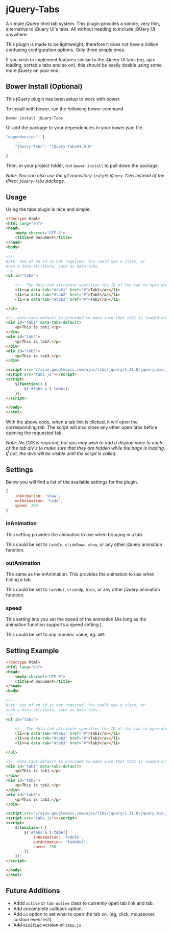 jQuery-Tabs
===========

A simple jQuery html tab system. This plugin provides a simple, very thin, alternative to jQuery UI's tabs. All without needing to include jQUery UI anywhere.

This plugin is made to be lightweight, therefore it does not have a million confusing configuration options. Only three simple ones. 

If you wish to implement features similar to the jQuery UI tabs (eg, ajax loading, sortable tabs and so on), this should be easily doable using some more jQuery on your end.

Bower Install (Optional)
------------------------

This jQuery plugin has been setup to work with bower.

To install with bower, run the following bower command.

`bower install jQuery-Tabs`

Or add the package to your dependencies in  your bower.json file.

```js
"dependencies": {
    ...
    "jQuery-Tabs": "jQuery-Tabs#1.0.0"
    ...
}
```

Then, in your project folder, run `bower install` to pull down the package.

*Note: You can also use the git repository `jralph\jQuery-Tabs` instead of the direct `jQuery-Tabs` package.*

Usage
-----

Using the tabs plugin is nice and simple.

```html
<!doctype html>
<html lang="en">
<head>
    <meta charset="UTF-8">
    <title>A Document</title>
</head>
<body>
    
<!--
Note: Use of an id is not required. You could use a class, or 
even a data attribute, such as data-tabs.
-->
<ul id="tabs">
    
    <!-- The data-tab attribute specifies the ID of the tab to open when clicked. -->
    <li><a data-tab="#tab1" href="#">Tab1</a></li>
    <li><a data-tab="#tab2" href="#">Tab2</a></li>
    <li><a data-tab="#tab3" href="#">Tab3</a></li>

</ul>

<!-- data-tabs-default is provided to make sure that tab1 is loaded on start. -->
<div id="tab1" data-tabs-default>
    <p>This is tab1.</p>
</div>
<div id="tab2">
    <p>This is tab2.</p>
</div>
<div id="tab3">
    <p>This is tab3.</p>
</div>

<script src="//ajax.googleapis.com/ajax/libs/jquery/1.11.0/jquery.min.js"></script>
<script src="tabs.js"></script>
<script>
    $(function() {
        $('#tabs a').tabs();
    });
</script>

</body>
</html>
```

With the above code, when a tab link is clicked, it will open the corresponding tab. The script will also close any other open tabs before opening the requested tab.

*Note: No CSS is requried, but you may wish to add a display:none to each of the tab div's to make sure that they are hidden while the page is loading. If not, the divs will be visible until the script is called.*

Settings
--------

Below you will find a list of the available settings for the plugin.

```js
{
    inAnimation: 'show',
    outAnimation: 'hide',
    speed: 200
}
```

### inAnimation ###

This setting provides the animation to use when bringing in a tab.

This could be set to `fadeIn`, `slideDown`, `show`, or any other jQuery animation function.

### outAnimation ###

The same as the inAnimation. This provides the animation to use when hiding a tab.

This could be set to `fadeOut`, `slideUp`, `hide`, or any other jQuery animation function.

### speed ###

This setting lets you set the speed of the animation (As long as the animation function supports a speed setting.).

This could be set to any numeric value, eg. `400`.

Setting Example
---------------

```html
<!doctype html>
<html lang="en">
<head>
    <meta charset="UTF-8">
    <title>A Document</title>
</head>
<body>
    
<!--
Note: Use of an id is not required. You could use a class, or 
even a data attribute, such as data-tabs.
-->
<ul id="tabs">
    
    <!-- The data-tab attribute specifies the ID of the tab to open when clicked. -->
    <li><a data-tab="#tab1" href="#">Tab1</a></li>
    <li><a data-tab="#tab2" href="#">Tab2</a></li>
    <li><a data-tab="#tab3" href="#">Tab3</a></li>

</ul>

<!-- data-tabs-default is provided to make sure that tab1 is loaded on start. -->
<div id="tab1" data-tabs-default>
    <p>This is tab1.</p>
</div>
<div id="tab2">
    <p>This is tab2.</p>
</div>
<div id="tab3">
    <p>This is tab3.</p>
</div>

<script src="//ajax.googleapis.com/ajax/libs/jquery/1.11.0/jquery.min.js"></script>
<script src="tabs.js"></script>
<script>
    $(function() {
        $('#tabs a').tabs({
            inAnimation: 'fadeIn',
            outAnimation: 'fadeOut',
            speed: 250
        });
    });
</script>

</body>
</html>
```

Future Additions
----------------

- Addd `active` or `tab-active` class to currently open tab link and tab.
- Add oncomplete callback option.
- Add `on` option to set what to open the tab on. (eg, click, mouseover, custom event ect)
- ~~Add `minified` version of `tabs.js`~~